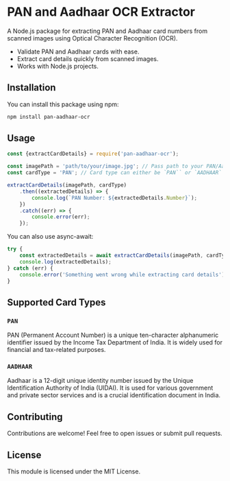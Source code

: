 # PAN and Aadhaar OCR Extractor

A Node.js package for extracting PAN and Aadhaar card numbers from scanned images using Optical Character Recognition (OCR).

- Validate PAN and Aadhaar cards with ease.
- Extract card details quickly from scanned images.
- Works with Node.js projects.

## Installation

You can install this package using npm:

```bash
npm install pan-aadhaar-ocr
```

## Usage

```javascript
const {extractCardDetails} = require('pan-aadhaar-ocr');

const imagePath = 'path/to/your/image.jpg'; // Pass path to your PAN/Aadhaar image
const cardType = 'PAN'; // Card type can either be `PAN`` or `AADHAAR`

extractCardDetails(imagePath, cardType)
    .then((extractedDetails) => {
        console.log(`PAN Number: ${extractedDetails.Number}`);
    })
    .catch((err) => {
        console.error(err);
    });
```

You can also use async-await:

```javascript
try {
    const extractedDetails = await extractCardDetails(imagePath, cardType);
    console.log(extractedDetails);
} catch (err) {
    console.error('Something went wrong while extracting card details');
}

```

## Supported Card Types

### `PAN`

PAN (Permanent Account Number) is a unique ten-character alphanumeric identifier issued by the Income Tax Department of India. It is widely used for financial and tax-related purposes.

### `AADHAAR`

Aadhaar is a 12-digit unique identity number issued by the Unique Identification Authority of India (UIDAI). It is used for various government and private sector services and is a crucial identification document in India.

## Contributing
Contributions are welcome! Feel free to open issues or submit pull requests.

## License
This module is licensed under the MIT License.

